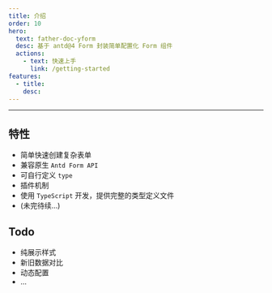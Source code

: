 ```yaml
---
title: 介绍
order: 10
hero:
  text: father-doc-yform
  desc: 基于 antd@4 Form 封装简单配置化 Form 组件
  actions:
    - text: 快速上手
      link: /getting-started
features:
  - title:
    desc:
---
```


---

## 特性

- 简单快速创建复杂表单
- 兼容原生 `Antd Form API`
- 可自行定义 `type`
- 插件机制
- 使用 `TypeScript` 开发，提供完整的类型定义文件
- (未完待续...)

## Todo

- 纯展示样式
- 新旧数据对比
- 动态配置
- ...
